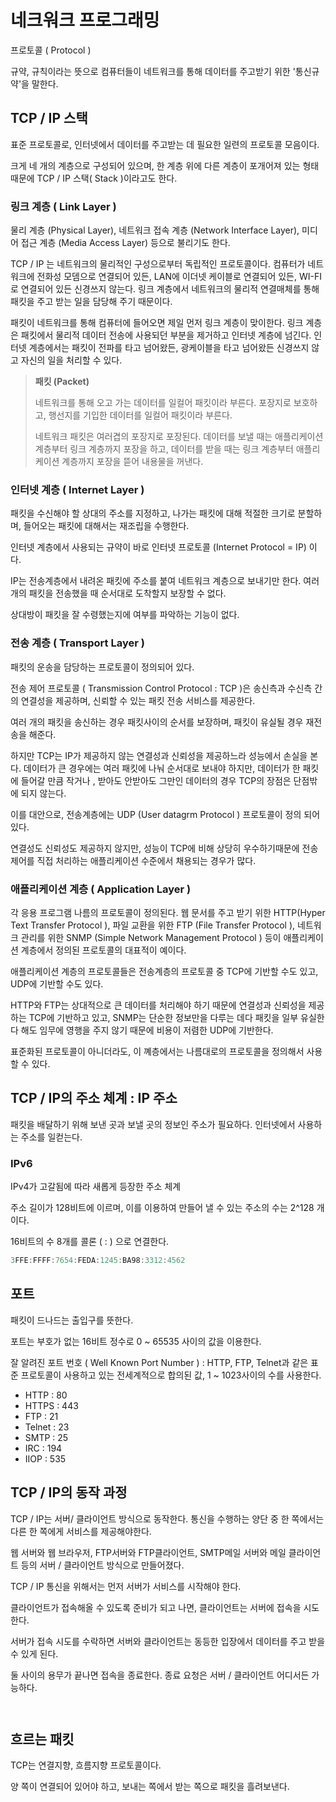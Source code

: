 # 네크워크 프로그래밍



프로토콜 ( Protocol )

규약, 규칙이라는 뜻으로 컴퓨터들이 네트워크를 통해 데이터를 주고받기 위한  '통신규약'을 말한다.



## TCP / IP 스택

표준 프로토콜로, 인터넷에서 데이터를 주고받는 데 필요한 일련의 프로토콜 모음이다.

크게 네 개의 계층으로 구성되어 있으며, 한 계층 위에 다른 계층이 포개어져 있는 형태 때문에 TCP / IP 스택( Stack )이라고도 한다.



### 링크 계층 ( Link Layer )

물리 계층 (Physical Layer), 네트워크 접속 계층 (Network Interface Layer), 미디어 접근 계층 (Media Access Layer) 등으로 불리기도 한다.

TCP / IP 는 네트워크의 물리적인 구성으로부터 독립적인 프로토콜이다. 컴퓨터가 네트워크에 전화성 모뎀으로 연결되어 있든, LAN에 이더넷 케이블로 연결되어 있든, WI-FI로 연결되어 있든 신경쓰지 않는다. 링크 계층에서 네트워크의 물리적 연결매체를 통해 패킷을 주고 받는 일을 담당해 주기 때문이다.

패킷이 네트워크를 통해 컴퓨터에 들어오면 제일 먼저 링크 계층이 맞이한다. 링크 계층은 패킷에서 물리적 데이터 전송에 사용되던 부분을 제거하고 인터넷 계층에 넘긴다. 인터넷 계층에서는 패킷이 전파를 타고 넘어왔든, 광케이블을 타고 넘어왔든 신경쓰지 않고 자신의 일을 처리할 수 있다.



> **패킷 (Packet)**
>
> 네트워크를 통해 오고 가는 데이터를 일컬어 패킷이라 부른다. 포장지로 보호하고, 행선지를 기입한 데이터를 일컬어 패킷이라 부른다. 
>
> 네트워크 패킷은 여러겹의 포장지로 포장된다. 데이터를 보낼 때는 애플리케이션 계층부터  링크 계층까지 포장을 하고, 데이터를 받을 때는 링크 계층부터 애플리케이션 계층까지 포장을 뜯어 내용물을 꺼낸다. 



### 인터넷 계층 ( Internet Layer )

패킷을 수신해야 할 상대의 주소를 지정하고, 나가는 패킷에 대해 적절한 크기로 분할하며, 들어오는 패킷에 대해서는 재조립을 수행한다.

인터넷 계층에서 사용되는 규약이 바로 인터넷 프로토콜 (Internet Protocol = IP) 이다.

IP는 전송계층에서 내려온 패킷에 주소를 붙여  네트워크 계층으로 보내기만 한다. 여러개의 패킷을 전송했을 때 순서대로 도착할지 보장할 수 없다.

상대방이 패킷을 잘 수령했는지에 여부를 파악하는 기능이 없다.  



### 전송 계층 ( Transport Layer )

패킷의 운송을 담당하는 프로토콜이 정의되어 있다.

전송 제어 프로토콜 ( Transmission Control Protocol : TCP )은 송신측과 수신측 간의 연결성을 제공하며, 신뢰할 수 있는 패킷 전송 서비스를 제공한다.

여러 개의 패킷을 송신하는 경우 패킷사이의 순서를 보장하며, 패킷이 유실될 경우 재전송을 해준다.

하지만 TCP는 IP가 제공하지 않는 연결성과 신뢰성을 제공하느라 성능에서 손실을 본다. 데이터가 큰 경우에는 여러 패킷에 나눠 순서대로 보내야 하지만, 데이터가 한 패킷에 들어갈 만큼 작거나 , 받아도 안받아도 그만인 데이터의 경우 TCP의 장점은 단점밖에 되지 않는다.

이를 대안으로, 전송계층에는   UDP (User datagrm Protocol ) 프로토콜이 정의 되어 있다.

연결성도 신뢰성도 제공하지 않지만, 성능이 TCP에 비해 상당히 우수하기때문에 전송 제어를 직접 처리하는 애플리케이션 수준에서 채용되는 경우가 많다.



### 애플리케이션 계층 ( Application Layer )

각 응용 프로그램 나름의 프로토콜이 정의된다. 웹 문서를 주고 받기 위한 HTTP(Hyper Text Transfer Protocol ), 파일 교환을 위한 FTP (File Transfer Protocol ), 네트워크 관리를 위한 SNMP (Simple Network Management Protocol ) 등이 애플리케이션 계층에서 정의된 프로토콜의 대표적이 예이다.

애플리케이션 계층의 프로토콜들은 전송계층의 프로토콜 중 TCP에 기반할 수도 있고, UDP에 기반할 수도 있다.

HTTP와 FTP는 상대적으로 큰 데이터를 처리해야 하기 때문에 연결성과 신뢰성을 제공하는 TCP에 기반하고 있고, SNMP는 단순한 정보만을 다루는 데다 패킷을 일부 유실한다 해도 임무에 영행을 주지 않기 때문에 비용이 저렴한 UDP에 기반한다.

표준화된 프로토콜이 아니더라도, 이 꼐층에서는 나름대로의 프로토콜을 정의해서 사용할 수 있다.





## TCP / IP의 주소 체계 : IP 주소

패킷을 배달하기 위해 보낸 곳과 보낼 곳의 정보인 주소가 필요하다. 인터넷에서 사용하는 주소를 일컫는다.



### IPv6

IPv4가 고갈됨에 따라 새롭게 등장한 주소 체계

주소 길이가 128비트에 이르며, 이를 이용하여 만들어 낼 수 있는 주소의 수는 2^128 개이다. 

16비트의 수 8개를 콜론 ( : ) 으로 연결한다.

```c#
3FFE:FFFF:7654:FEDA:1245:BA98:3312:4562
```



##  포트

패킷이 드나드는 출입구를 뜻한다.

 포트는 부호가 없는 16비트 정수로 0 ~ 65535 사이의 값을 이용한다. 

잘 알려진 포트 번호 ( Well Known Port Number ) : HTTP, FTP, Telnet과 같은 표준 프로토콜이 사용하고 있는 전세계적으로 합의된 값, 1 ~ 1023사이의 수를 사용한다. 

- HTTP : 80
- HTTPS : 443
- FTP : 21
- Telnet : 23
- SMTP : 25
- IRC : 194
- IIOP : 535



## TCP / IP의 동작 과정

TCP / IP는 서버/ 클라이언트 방식으로 동작한다. 통신을 수행하는 양단 중 한 쪽에서는 다른 한 쪽에게 서비스를 제공해야한다.

웹 서버와 웹 브라우저, FTP서버와 FTP클라이언트, SMTP메일 서버와 메일 클라이언트 등의 서버 / 클라이언트 방식으로 만들어졌다.



TCP / IP 통신을 위해서는 먼저 서버가 서비스를 시작해야 한다. 

클라이언트가 접속해올 수 있도록 준비가 되고 나면, 클라이언트는 서버에 접속을 시도한다.

서버가 접속 시도를 수락하면 서버와 클라이언트는 동등한 입장에서 데이터를 주고 받을 수 있게 된다.

둘 사이의 용무가 끝나면 접속을 종료한다. 종료 요청은 서버 / 클라이언트 어디서든 가능하다.



```c#

```



```c#

```





## 흐르는 패킷

TCP는 연결지향, 흐름지향 프로토콜이다. 

양 쪽이 연결되어 있어야 하고, 보내는 쪽에서 받는 쪽으로 패킷을 흘려보낸다.  





















